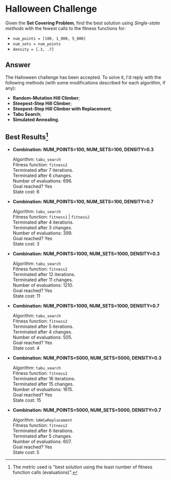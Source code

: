 # Halloween Challenge

Given the **Set Covering Problem**, find the best solution using *Single-state methods* with the fewest calls to the fitness functions for:

* `num_points = [100, 1_000, 5_000]`
* `num_sets = num_points`
* `density = [.3, .7]` 

## Answer

The Halloween challenge has been accepted. To solve it, I'd reply with the following methods (with some modifications described for each algorithm, if any):
- **Random-Mutation Hill Climber**;
- **Steepest-Step Hill Climber**;
- **Steepest-Step Hill Climber with Replacement**;
- **Tabu Search**;
- **Simulated Annealing**.

## Best Results[^1]

- **Combination: NUM_POINTS=100, NUM_SETS=100, DENSITY=0.3**

    Algorithm: `tabu_search` \
    Fitness function: `fitness2` \
    Terminated after 7 iterations. \
    Terminated after 6 changes. \
    Number of evaluations: 696. \
    Goal reached? Yes \
    State cost: 6

- **Combination: NUM_POINTS=100, NUM_SETS=100, DENSITY=0.7**

    Algorithm: `tabu_search` \
    Fitness function: `fitness1` | `fitness2` \
    Terminated after 4 iterations. \
    Terminated after 3 changes. \
    Number of evaluations: 399. \
    Goal reached? Yes \
    State cost: 3

- **Combination: NUM_POINTS=1000, NUM_SETS=1000, DENSITY=0.3**

    Algorithm: `tabu_search` \
    Fitness function: `fitness2` \
    Terminated after 12 iterations. \
    Terminated after 11 changes. \
    Number of evaluations: 1210. \
    Goal reached? Yes \
    State cost: 11

- **Combination: NUM_POINTS=1000, NUM_SETS=1000, DENSITY=0.7**

    Algorithm: `tabu_search` \
    Fitness function: `fitness2` \
    Terminated after 5 iterations. \
    Terminated after 4 changes. \
    Number of evaluations: 505. \
    Goal reached? Yes \
    State cost: 4

- **Combination: NUM_POINTS=5000, NUM_SETS=5000, DENSITY=0.3**

    Algorithm: `tabu_search` \
    Fitness function: `fitness2` \
    Terminated after 16 iterations. \
    Terminated after 15 changes. \
    Number of evaluations: 1615. \
    Goal reached? Yes \
    State cost: 15

- **Combination: NUM_POINTS=5000, NUM_SETS=5000, DENSITY=0.7**

    Algorithm: `SAHCwReplacement` \
    Fitness function: `fitness2` \
    Terminated after 6 iterations. \
    Terminated after 5 changes. \
    Number of evaluations: 607. \
    Goal reached? Yes \
    State cost: 5

[^1]: The metric used is "best solution using the least number of fitness function calls (evaluations)".